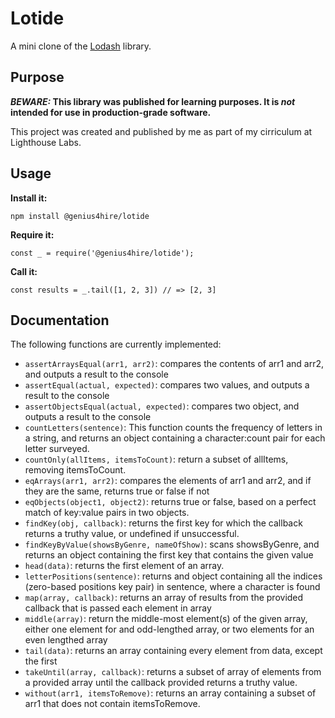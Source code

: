 # Lotide

A mini clone of the [Lodash](https://lodash.com) library.

## Purpose

**_BEWARE:_ This library was published for learning purposes. It is _not_ intended for use in production-grade software.**

This project was created and published by me as part of my cirriculum at Lighthouse Labs. 

## Usage

**Install it:**

`npm install @genius4hire/lotide`

**Require it:**

`const _ = require('@genius4hire/lotide');`

**Call it:**

`const results = _.tail([1, 2, 3]) // => [2, 3]`

## Documentation

The following functions are currently implemented:


* `assertArraysEqual(arr1, arr2)`: compares the contents of arr1 and arr2, and outputs a result to the console
* `assertEqual(actual, expected)`: compares two values, and outputs a result to the console
* `assertObjectsEqual(actual, expected)`: compares two object, and outputs a result to the console
* `countLetters(sentence)`: This function counts the frequency of letters in a string, and returns an object containing a character:count pair for each letter surveyed. 
* `countOnly(allItems, itemsToCount)`: return a subset of allItems, removing itemsToCount.
* `eqArrays(arr1, arr2)`: compares the elements of arr1 and arr2, and if they are the same, returns true or false if not
* `eqObjects(object1, object2)`: returns true or false, based on a perfect match of key:value pairs in two objects.
* `findKey(obj, callback)`: returns the first key for which the callback returns a truthy value, or undefined if unsuccessful.
* `findKeyByValue(showsByGenre, nameOfShow)`: scans showsByGenre, and returns an object containing the first key that contains the given value
* `head(data)`: returns the first element of an array.
* `letterPositions(sentence)`: returns and object containing all the indices (zero-based positions key pair) in sentence, where a character is found
* `map(array, callback)`: returns an array of results from the provided callback that is passed each element in array
* `middle(array)`: return the middle-most element(s) of the given array, either one element for and odd-lengthed array, or two elements for an even lengthed array
* `tail(data)`: returns an array containing every element from data, except the first
* `takeUntil(array, callback)`: returns a subset of array of elements from a provided array until the callback provided returns a truthy value.
* `without(arr1, itemsToRemove)`: returns an array containing a subset of arr1 that does not contain itemsToRemove.